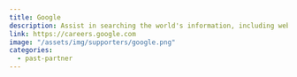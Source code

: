 ```yaml
---
title: Google
description: Assist in searching the world's information, including webpages, images, videos and more
link: https://careers.google.com
image: "/assets/img/supporters/google.png"
categories:
  - past-partner
---
```

